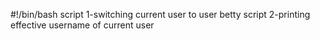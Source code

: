 #!/bin/bash
script 1-switching current user to user betty
script 2-printing effective username of current user

